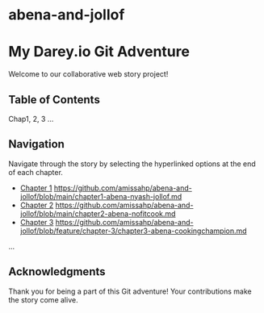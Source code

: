 # abena-and-jollof

# My Darey.io Git Adventure

Welcome to our collaborative web story project!

## Table of Contents
Chap1, 2, 3
...

## Navigation

Navigate through the story by selecting the hyperlinked options at the end of each chapter.

- [Chapter 1](./chapter-1.md) https://github.com/amissahp/abena-and-jollof/blob/main/chapter1-abena-nyash-jollof.md
- [Chapter 2](./chapter-2.md) https://github.com/amissahp/abena-and-jollof/blob/main/chapter2-abena-nofitcook.md
- [Chapter 3](./chapter-3.md) https://github.com/amissahp/abena-and-jollof/blob/feature/chapter-3/chapter3-abena-cookingchampion.md

...

## Acknowledgments

Thank you for being a part of this Git adventure! Your contributions make the story come alive.
